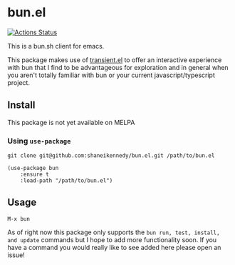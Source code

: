 # bun.el
[![Actions Status](https://github.com/shaneikennedy/bun.el/workflows/check/badge.svg)](https://github.com/shaneikennedy/bun.el/actions)


This is a bun.sh client for emacs.

This package makes use of [transient.el](https://github.com/magit/transient) to offer an interactive experience with bun that I find to be advantageous for exploration and in general when you aren't totally familiar with bun or your current javascript/typescript project.

## Install
This package is not yet available on MELPA

### Using `use-package`

`git clone git@github.com:shaneikennedy/bun.el.git /path/to/bun.el`

``` emacs-lisp
(use-package bun
    :ensure t
    :load-path "/path/to/bun.el")
```

## Usage
`M-x bun`


As of right now this package only supports the `bun run, test, install, and update` commands but I hope to add more functionality soon. If you have a command you would really like to see added here please open an issue!
